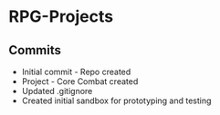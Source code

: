 # RPG-Projects

## Commits
* Initial commit - Repo created
* Project - Core Combat created
* Updated .gitignore
* Created initial sandbox for prototyping and testing
